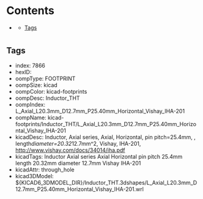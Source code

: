 



Contents
========

* [](#)
	* [Tags](#tags)

# 

## Tags

- index: 7866
- hexID: 
- oompType: FOOTPRINT
- oompSize: kicad
- oompColor: kicad-footprints
- oompDesc: Inductor_THT
- oompIndex: L_Axial_L20.3mm_D12.7mm_P25.40mm_Horizontal_Vishay_IHA-201
- oompName: kicad-footprints/Inductor_THT/L_Axial_L20.3mm_D12.7mm_P25.40mm_Horizontal_Vishay_IHA-201
- kicadDesc: Inductor, Axial series, Axial, Horizontal, pin pitch=25.4mm, , length*diameter=20.32*12.7mm^2, Vishay, IHA-201, http://www.vishay.com/docs/34014/iha.pdf
- kicadTags: Inductor Axial series Axial Horizontal pin pitch 25.4mm  length 20.32mm diameter 12.7mm Vishay IHA-201
- kicadAttr: through_hole
- kicad3DModel: ${KICAD6_3DMODEL_DIR}/Inductor_THT.3dshapes/L_Axial_L20.3mm_D12.7mm_P25.40mm_Horizontal_Vishay_IHA-201.wrl
